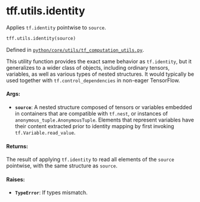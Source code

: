 <div itemscope itemtype="http://developers.google.com/ReferenceObject">
<meta itemprop="name" content="tff.utils.identity" />
<meta itemprop="path" content="Stable" />
</div>

# tff.utils.identity

Applies `tf.identity` pointwise to `source`.

```python
tff.utils.identity(source)
```

Defined in
[`python/core/utils/tf_computation_utils.py`](http://github.com/tensorflow/federated/tree/master/tensorflow_federated/python/core/utils/tf_computation_utils.py).

<!-- Placeholder for "Used in" -->

This utility function provides the exact same behavior as `tf.identity`, but it
generalizes to a wider class of objects, including ordinary tensors, variables,
as well as various types of nested structures. It would typically be used
together with `tf.control_dependencies` in non-eager TensorFlow.

#### Args:

*   <b>`source`</b>: A nested structure composed of tensors or variables
    embedded in containers that are compatible with `tf.nest`, or instances of
    `anonymous_tuple.AnonymousTuple`. Elements that represent variables have
    their content extracted prior to identity mapping by first invoking
    `tf.Variable.read_value`.

#### Returns:

The result of applying `tf.identity` to read all elements of the `source`
pointwise, with the same structure as `source`.

#### Raises:

*   <b>`TypeError`</b>: If types mismatch.
